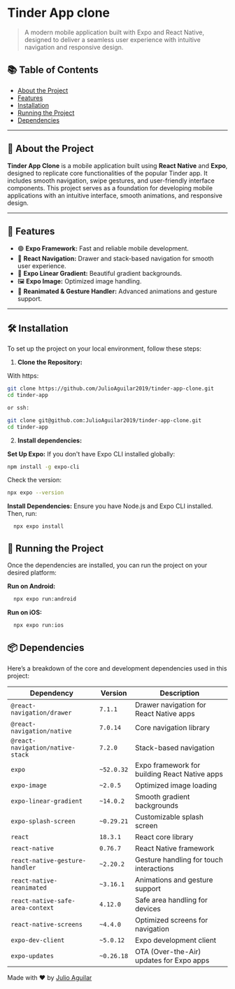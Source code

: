
# Tinder App clone

> A modern mobile application built with Expo and React Native, designed to deliver a seamless user experience with intuitive navigation and responsive design.

## 📚 Table of Contents

- [About the Project](#about-the-project)
- [Features](#features)
- [Installation](#installation)
- [Running the Project](#running-the-project)
- [Dependencies](#dependencies)
---

## 🌟 About the Project

**Tinder App Clone** is a mobile application built using **React Native** and **Expo**, designed to replicate core functionalities of the popular Tinder app. It includes smooth navigation, swipe gestures, and user-friendly interface components. This project serves as a foundation for developing mobile applications with an intuitive interface, smooth animations, and responsive design.

---

## 🚀 Features

- 🟢 **Expo Framework:** Fast and reliable mobile development.
- 📱 **React Navigation:** Drawer and stack-based navigation for smooth user experience.
- 🎨 **Expo Linear Gradient:** Beautiful gradient backgrounds.
- 🖼️ **Expo Image:** Optimized image handling.
- 🔄 **Reanimated & Gesture Handler:** Advanced animations and gesture support.

---

## 🛠️ Installation

To set up the project on your local environment, follow these steps:

1. **Clone the Repository:**

With https:
   ```bash
   git clone https://github.com/JulioAguilar2019/tinder-app-clone.git
   cd tinder-app

or ssh:

   git clone git@github.com:JulioAguilar2019/tinder-app-clone.git
   cd tinder-app
   ```

2. **Install dependencies:**

**Set Up Expo:** If you don't have Expo CLI installed globally:

```bash
npm install -g expo-cli
   ```

Check the version:

```bash
npx expo --version
   ```

**Install Dependencies:** Ensure you have Node.js and Expo CLI installed. Then, run:
 ```bash
   npx expo install
   ```
   
## 🚀 Running the Project

Once the dependencies are installed, you can run the project on your desired platform:

**Run on Android:**

 ```bash
   npx expo run:android
   ```
   
**Run on iOS:**

 ```bash
   npx expo run:ios
   ```

## 📦 Dependencies

Here’s a breakdown of the core and development dependencies used in this project:

| **Dependency**                | **Version** | **Description**                              |
|-------------------------------|-------------|----------------------------------------------|
| `@react-navigation/drawer`    | `7.1.1`     | Drawer navigation for React Native apps       |
| `@react-navigation/native`    | `7.0.14`    | Core navigation library                       |
| `@react-navigation/native-stack` | `7.2.0`  | Stack-based navigation                        |
| `expo`                       | `~52.0.32`  | Expo framework for building React Native apps |
| `expo-image`                 | `~2.0.5`    | Optimized image loading                       |
| `expo-linear-gradient`       | `~14.0.2`   | Smooth gradient backgrounds                   |
| `expo-splash-screen`         | `~0.29.21`  | Customizable splash screen                    |
| `react`                     | `18.3.1`    | React core library                            |
| `react-native`               | `0.76.7`    | React Native framework                        |
| `react-native-gesture-handler` | `~2.20.2` | Gesture handling for touch interactions       |
| `react-native-reanimated`    | `~3.16.1`   | Animations and gesture support                |
| `react-native-safe-area-context` | `4.12.0` | Safe area handling for devices                |
| `react-native-screens`       | `~4.4.0`    | Optimized screens for navigation               |
| `expo-dev-client`            | `~5.0.12`   | Expo development client                       |
| `expo-updates`               | `~0.26.18`  | OTA (Over-the-Air) updates for Expo apps      |

Made with ❤️ by [Julio Aguilar](https://github.com/JulioAguilar2019)
